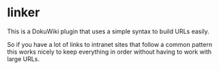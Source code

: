 # linker

This is a DokuWiki plugin that uses a simple syntax to build URLs easily.

So if you have a lot of links to intranet sites that follow a common pattern
this works nicely to keep everything in order without having to work with
large URLs.
